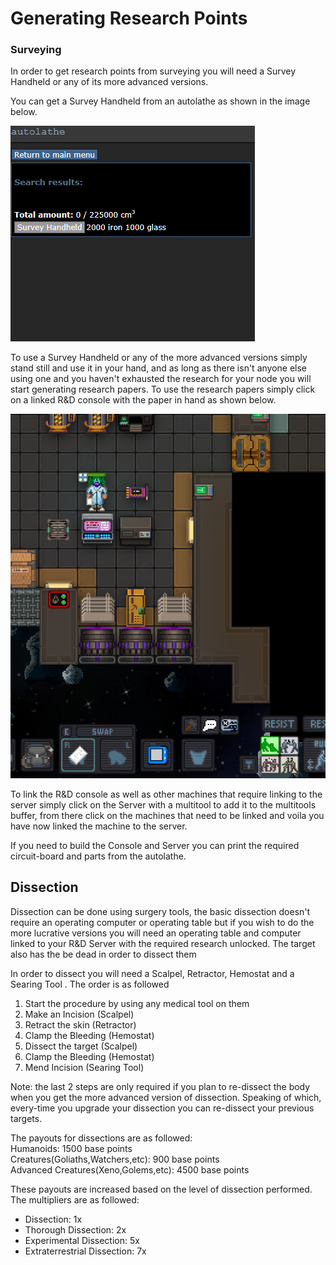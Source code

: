 # Generating Research Points

### Surveying

In order to get research points from surveying you will need a Survey Handheld or any of its more advanced versions.

You can get a Survey Handheld from an autolathe as shown in the image below.

![](<../../../.gitbook/assets/image (42) (1).png>)

To use a Survey Handheld or any of the more advanced versions simply stand still and use it in your hand, and as long as there isn't anyone else using one and you haven't exhausted the research for your node you will start generating research papers. To use the research papers simply click on a linked R\&D console with the paper in hand as shown below.

![](<../../../.gitbook/assets/image (27).png>)

To link the R\&D console as well as other machines that require linking to the server simply click on the Server with a multitool to add it to the multitools buffer, from there click on the machines that need to be linked and voila you have now linked the machine to the server.

If you need to build the Console and Server you can print the required circuit-board and parts from the autolathe.

## Dissection

Dissection can be done using surgery tools, the basic dissection doesn't require an operating computer or operating table but if you wish to do the more lucrative versions you will need an operating table and computer linked to your R\&D Server with the required research unlocked. The target also has the be dead in order to dissect them

In order to dissect you will need a Scalpel, Retractor, Hemostat and a Searing Tool . The order is as followed

1. Start the procedure by using any medical tool on them
2. Make an Incision (Scalpel)
3. Retract the skin (Retractor)
4. Clamp the Bleeding (Hemostat)
5. Dissect the target (Scalpel)
6. Clamp the Bleeding (Hemostat)
7. Mend Incision (Searing Tool)

Note: the last 2 steps are only required if you plan to re-dissect the body when you get the more advanced version of dissection. Speaking of which, every-time you upgrade your dissection you can re-dissect your previous targets.

The payouts for dissections are as followed:\
Humanoids: 1500 base points\
Creatures(Goliaths,Watchers,etc): 900 base points\
Advanced Creatures(Xeno,Golems,etc): 4500 base points

These payouts are increased based on the level of dissection performed. The multipliers are as followed:

* Dissection: 1x
* Thorough Dissection: 2x
* Experimental Dissection: 5x
* Extraterrestrial Dissection: 7x
